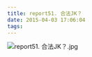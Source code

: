 ```yaml
---
title: report51. 合法JK？
date: 2015-04-03 17:06:04
tags:
---
```

![report51. 合法JK？.jpg](https://i.loli.net/2018/03/23/5ab49d51ca567.jpg)
